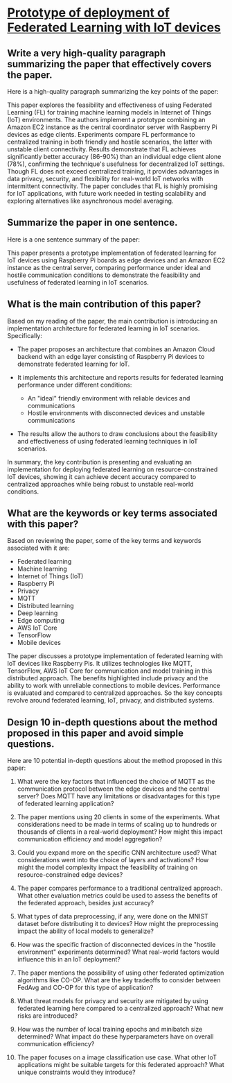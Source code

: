 # [Prototype of deployment of Federated Learning with IoT devices](https://arxiv.org/abs/2311.14401)

## Write a very high-quality paragraph summarizing the paper that effectively covers the paper.

 Here is a high-quality paragraph summarizing the key points of the paper:

This paper explores the feasibility and effectiveness of using Federated Learning (FL) for training machine learning models in Internet of Things (IoT) environments. The authors implement a prototype combining an Amazon EC2 instance as the central coordinator server with Raspberry Pi devices as edge clients. Experiments compare FL performance to centralized training in both friendly and hostile scenarios, the latter with unstable client connectivity. Results demonstrate that FL achieves significantly better accuracy (86-90%) than an individual edge client alone (78%), confirming the technique's usefulness for decentralized IoT settings. Though FL does not exceed centralized training, it provides advantages in data privacy, security, and flexibility for real-world IoT networks with intermittent connectivity. The paper concludes that FL is highly promising for IoT applications, with future work needed in testing scalability and exploring alternatives like asynchronous model averaging.


## Summarize the paper in one sentence.

 Here is a one sentence summary of the paper:

This paper presents a prototype implementation of federated learning for IoT devices using Raspberry Pi boards as edge devices and an Amazon EC2 instance as the central server, comparing performance under ideal and hostile communication conditions to demonstrate the feasibility and usefulness of federated learning in IoT scenarios.


## What is the main contribution of this paper?

 Based on my reading of the paper, the main contribution is introducing an implementation architecture for federated learning in IoT scenarios. Specifically:

- The paper proposes an architecture that combines an Amazon Cloud backend with an edge layer consisting of Raspberry Pi devices to demonstrate federated learning for IoT. 

- It implements this architecture and reports results for federated learning performance under different conditions:
    - An "ideal" friendly environment with reliable devices and communications
    - Hostile environments with disconnected devices and unstable communications

- The results allow the authors to draw conclusions about the feasibility and effectiveness of using federated learning techniques in IoT scenarios. 

In summary, the key contribution is presenting and evaluating an implementation for deploying federated learning on resource-constrained IoT devices, showing it can achieve decent accuracy compared to centralized approaches while being robust to unstable real-world conditions.


## What are the keywords or key terms associated with this paper?

 Based on reviewing the paper, some of the key terms and keywords associated with it are:

- Federated learning
- Machine learning 
- Internet of Things (IoT)
- Raspberry Pi
- Privacy
- MQTT
- Distributed learning 
- Deep learning
- Edge computing
- AWS IoT Core
- TensorFlow
- Mobile devices

The paper discusses a prototype implementation of federated learning with IoT devices like Raspberry Pis. It utilizes technologies like MQTT, TensorFlow, AWS IoT Core for communication and model training in this distributed approach. The benefits highlighted include privacy and the ability to work with unreliable connections to mobile devices. Performance is evaluated and compared to centralized approaches. So the key concepts revolve around federated learning, IoT, privacy, and distributed systems.


## Design 10 in-depth questions about the method proposed in this paper and avoid simple questions.

 Here are 10 potential in-depth questions about the method proposed in this paper:

1. What were the key factors that influenced the choice of MQTT as the communication protocol between the edge devices and the central server? Does MQTT have any limitations or disadvantages for this type of federated learning application?

2. The paper mentions using 20 clients in some of the experiments. What considerations need to be made in terms of scaling up to hundreds or thousands of clients in a real-world deployment? How might this impact communication efficiency and model aggregation? 

3. Could you expand more on the specific CNN architecture used? What considerations went into the choice of layers and activations? How might the model complexity impact the feasibility of training on resource-constrained edge devices?

4. The paper compares performance to a traditional centralized approach. What other evaluation metrics could be used to assess the benefits of the federated approach, besides just accuracy?

5. What types of data preprocessing, if any, were done on the MNIST dataset before distributing it to devices? How might the preprocessing impact the ability of local models to generalize?  

6. How was the specific fraction of disconnected devices in the "hostile environment" experiments determined? What real-world factors would influence this in an IoT deployment?  

7. The paper mentions the possibility of using other federated optimization algorithms like CO-OP. What are the key tradeoffs to consider between FedAvg and CO-OP for this type of application?

8. What threat models for privacy and security are mitigated by using federated learning here compared to a centralized approach? What new risks are introduced?

9. How was the number of local training epochs and minibatch size determined? What impact do these hyperparameters have on overall communication efficiency?

10. The paper focuses on a image classification use case. What other IoT applications might be suitable targets for this federated approach? What unique constraints would they introduce?
